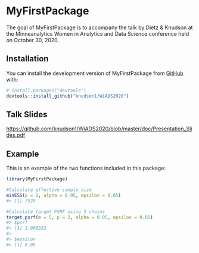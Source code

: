 
<!-- README.md is generated from README.Rmd. Please edit that file -->

# MyFirstPackage

<!-- badges: start -->

<!-- badges: end -->

The goal of MyFirstPackage is to accompany the talk by Dietz & Knudson
at the Minneanalytics Women in Analytics and Data Science conference
held on October 30, 2020.

## Installation

You can install the development version of MyFirstPackage from
[GitHub](https://github.com/) with:

``` r
# install.packages("devtools")
devtools::install_github("knudson1/WiADS2020")
```

## Talk Slides

<https://github.com/knudson1/WiADS2020/blob/master/doc/Presentation_Slides.pdf>

## Example

This is an example of the two functions included in this package:

``` r
library(MyFirstPackage)

#Calculate effective sample size
minESS(p = 2, alpha = 0.05, epsilon = 0.05)
#> [1] 7529

#Calculate target PSRF using 5 chains
target_psrf(m = 5, p = 2, alpha = 0.05, epsilon = 0.05)
#> $psrf
#> [1] 1.000332
#> 
#> $epsilon
#> [1] 0.05
```
